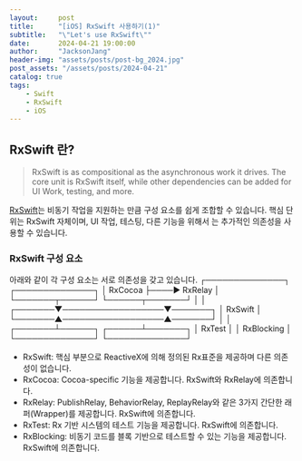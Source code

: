 ```yaml
---
layout:     post
title:      "[iOS] RxSwift 사용하기(1)"
subtitle:   "\"Let's use RxSwift\""
date:       2024-04-21 19:00:00
author:     "JacksonJang"
header-img: "assets/posts/post-bg_2024.jpg"
post_assets: "/assets/posts/2024-04-21"
catalog: true
tags:
    - Swift
    - RxSwift
    - iOS
---
```

## RxSwift 란?
> RxSwift is as compositional as the asynchronous work it drives. The core unit is RxSwift itself, while other dependencies can be added for UI Work, testing, and more.

[RxSwift](https://github.com/ReactiveX/RxSwift)는 비동기 작업을 지원하는 만큼 구성 요소를 쉽게 조합할 수 있습니다. 핵심 단위는 RxSwift 자체이며,  UI 작업, 테스팅, 다른 기능을 위해서 는 추가적인 의존성을 사용할 수 있습니다.

### RxSwift 구성 요소
아래와 같이 각 구성 요소는 서로 의존성을 갖고 있습니다.
┌──────────────┐    ┌──────────────┐
│   RxCocoa    ├────▶   RxRelay    │
└───────┬──────┘    └──────┬───────┘
        │                  │        
┌───────▼──────────────────▼───────┐
│             RxSwift              │
└───────▲──────────────────▲───────┘
        │                  │        
┌───────┴──────┐    ┌──────┴───────┐
│    RxTest    │    │  RxBlocking  │
└──────────────┘    └──────────────┘

- RxSwift: 핵심 부분으로 ReactiveX에 의해 정의된 Rx표준을 제공하며 다른 의존성이 없습니다.
- RxCocoa: Cocoa-specific 기능을 제공합니다. RxSwift와 RxRelay에 의존합니다.
- RxRelay: PublishRelay, BehaviorRelay, ReplayRelay와 같은 3가지 간단한 래퍼(Wrapper)를 제공합니다. RxSwift에 의존합니다.
- RxTest: Rx 기반 시스템의 테스트 기능을 제공합니다. RxSwift에 의존합니다.
- RxBlocking: 비동기 코드를 블록 기반으로 테스트할 수 있는 기능을 제공합니다. RxSwift에 의존합니다.

